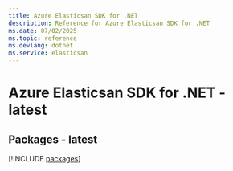 ```yaml
---
title: Azure Elasticsan SDK for .NET
description: Reference for Azure Elasticsan SDK for .NET
ms.date: 07/02/2025
ms.topic: reference
ms.devlang: dotnet
ms.service: elasticsan
---
```

# Azure Elasticsan SDK for .NET - latest
## Packages - latest
[!INCLUDE [packages](elasticsan-index.md)]